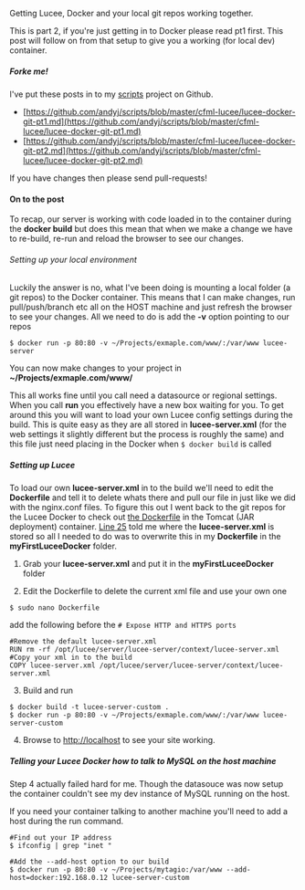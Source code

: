 Getting Lucee, Docker and your local git repos working together.

This is part 2, if you're just getting in to Docker please read pt1 first. This post will follow on from that setup to give you a working (for local dev) container.

##### Forke me!
I've put these posts in to my [scripts](https://github.com/andyj/scripts) project on Github.

* [https://github.com/andyj/scripts/blob/master/cfml-lucee/lucee-docker-git-pt1.md](https://github.com/andyj/scripts/blob/master/cfml-lucee/lucee-docker-git-pt1.md)
* [https://github.com/andyj/scripts/blob/master/cfml-lucee/lucee-docker-git-pt2.md](https://github.com/andyj/scripts/blob/master/cfml-lucee/lucee-docker-git-pt2.md)

If you have changes then please send pull-requests!

#### On to the post


To recap, our server is working with code loaded in to the container during the **docker build** but does this mean that when we make a change we have to re-build, re-run and reload the browser to see our changes.

###### Setting up your local environment

Luckily the answer is no, what I've been doing is mounting a local folder (a git repos) to the Docker container. This means that I can make changes, run pull/push/branch etc all on the HOST machine and just refresh the browser to see your changes. All we need to do is add the **-v** option pointing to our repos

``
$ docker run -p 80:80 -v ~/Projects/exmaple.com/www/:/var/www lucee-server
``

You can now make changes to your project in **~/Projects/exmaple.com/www/** 

This all works fine until you call need a datasource or regional settings. When you call **run** you effectively have a new box waiting for you. To get around this you will want to load your own Lucee config settings during the build. This is quite easy as they are all stored in **lucee-server.xml** (for the web settings it slightly different but the process is roughly the same) and this file just need placing in the Docker when `$ docker build` is called

##### Setting up Lucee

To load our own **lucee-server.xml** in to the build we'll need to edit the **Dockerfile** and tell it to delete whats there and pull our file in just like we did with the nginx.conf files. To figure this out I went back to the git repos for the Lucee Docker to check out [the Dockerfile](http://https://github.com/lucee/lucee-dockerfiles/blob/8b6e8eda915c2e87421bef8ff6395dedaa12bfac/4.5/Dockerfile#L25) in the Tomcat (JAR deployment) container. [Line 25](http://https://github.com/lucee/lucee-dockerfiles/blob/8b6e8eda915c2e87421bef8ff6395dedaa12bfac/4.5/Dockerfile#L25) told me where the **lucee-server.xml** is stored so all I needed to do was to overwrite this in my **Dockerfile** in the **myFirstLuceeDocker** folder. 


1) Grab your **lucee-server.xml** and put it in the **myFirstLuceeDocker** folder

2) Edit the Dockerfile to delete the current xml file and use your own one

```
$ sudo nano Dockerfile
```

add the following before the `# Expose HTTP and HTTPS ports`

```
#Remove the default lucee-server.xml 
RUN rm -rf /opt/lucee/server/lucee-server/context/lucee-server.xml
#Copy your xml in to the build
COPY lucee-server.xml /opt/lucee/server/lucee-server/context/lucee-server.xml
```

3) Build and run

```
$ docker build -t lucee-server-custom .
$ docker run -p 80:80 -v ~/Projects/exmaple.com/www/:/var/www lucee-server-custom
```
4) Browse to [http://localhost](http://localhost) to see your site working.

##### Telling your Lucee Docker how to talk to MySQL on the host machine
Step 4 actually failed hard for me. Though the datasouce was now setup the container couldn't see my dev instance of MySQL running on the host. 

If you need your container talking to another machine you'll need to add a host during the run command.

```
#Find out your IP address
$ ifconfig | grep "inet "

#Add the --add-host option to our build 
$ docker run -p 80:80 -v ~/Projects/mytagio:/var/www --add-host=docker:192.168.0.12 lucee-server-custom

```


